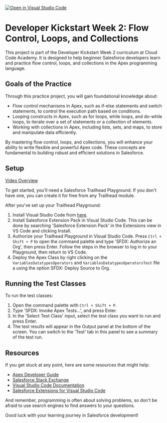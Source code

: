 [![Open in Visual Studio Code](https://classroom.github.com/assets/open-in-vscode-718a45dd9cf7e7f842a935f5ebbe5719a5e09af4491e668f4dbf3b35d5cca122.svg)](https://classroom.github.com/online_ide?assignment_repo_id=13588739&assignment_repo_type=AssignmentRepo)

# Developer Kickstart Week 2: Flow Control, Loops, and Collections

This project is part of the Developer Kickstart Week 2 curriculum at Cloud Code Academy. It is designed to help beginner Salesforce developers learn and practice flow control, loops, and collections in the Apex programming language.

## Goals of the Practice

Through this practice project, you will gain foundational knowledge about:

- Flow control mechanisms in Apex, such as if-else statements and switch statements, to control the execution path based on conditions.
- Looping constructs in Apex, such as for loops, while loops, and do-while loops, to iterate over a set of statements or a collection of elements.
- Working with collections in Apex, including lists, sets, and maps, to store and manipulate data efficiently.

By mastering flow control, loops, and collections, you will enhance your ability to write flexible and powerful Apex code. These concepts are fundamental to building robust and efficient solutions in Salesforce.

## Setup
[Video Overview](https://vimeo.com/839597882/46fc06d93e)

To get started, you'll need a Salesforce Trailhead Playground. If you don't have one, you can create it for free from any Trailhead module.

After you've set up your Trailhead Playground:

1. Install Visual Studio Code from [here](https://code.visualstudio.com/download).
2. Install Salesforce Extension Pack in Visual Studio Code. This can be done by searching 'Salesforce Extension Pack' in the Extensions view in VS Code and clicking Install.
3. Authorize your Trailhead Playground in Visual Studio Code. Press `Ctrl + Shift + P` to open the command palette and type 'SFDX: Authorize an Org', then press Enter. Follow the steps in the browser to log in to your Playground, then return to VS Code.
4. Deploy the Apex Class by right clicking on the `VariablesDatatypesOperators` and  `VariablesDatatypesOperatorsTest` file a using the option SFDX: Deploy Source to Org.

## Running the Test Classes

To run the test classes:

1. Open the command palette with `Ctrl + Shift + P`.
2. Type 'SFDX: Invoke Apex Tests...', and press Enter.
3. In the 'Select Test Class' input, select the test class you want to run and press Enter.
4. The test results will appear in the Output panel at the bottom of the screen. You can switch to the 'Test' tab in this panel to see a summary of the test run.

## Resources

If you get stuck at any point, here are some resources that might help:

- [Apex Developer Guide](https://developer.salesforce.com/docs/atlas.en-us.apexcode.meta/apexcode/apex_dev_guide.htm)
- [Salesforce Stack Exchange](https://salesforce.stackexchange.com/)
- [Visual Studio Code Documentation](https://code.visualstudio.com/docs)
- [Salesforce Extensions for Visual Studio Code](https://developer.salesforce.com/tools/vscode/)

And remember, programming is often about solving problems, so don't be afraid to use search engines to find answers to your questions.

Good luck with your learning journey in Salesforce development!